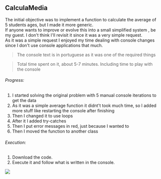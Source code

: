 ## CalculaMedia
The initial objective was to implement a function to calculate the average of 5 students ages, but I made it more generic.  
If anyone wants to improve or evolve this into a small simplified system , be my guest. I don't think I'll revisit it since it was a very simple request.  
As it was a simple request I enjoyed my time dealing with console changes since I don't use console applications that much.

> The console text is in portuguese as it was one of the required things

> Total time spent on it, about 5-7 minutes. Including time to play with the console 

###### Progress:
1. I started solving the original problem with 5 manual console iterations to get the data
2. As it was a simple average function it didnt't took much time, so I added more stuff like restarting the console after finishing
3. Then I changed it to use loops
4. After it I added try-catches
5. Then I put error messages in red, just because I wanted to
6. Then I moved the function to another class

###### Execution:
1. Download the code.
2. Execute it and follow what is written in the console.

![](https://media.giphy.com/media/zcCGBRQshGdt6/giphy.gif)
